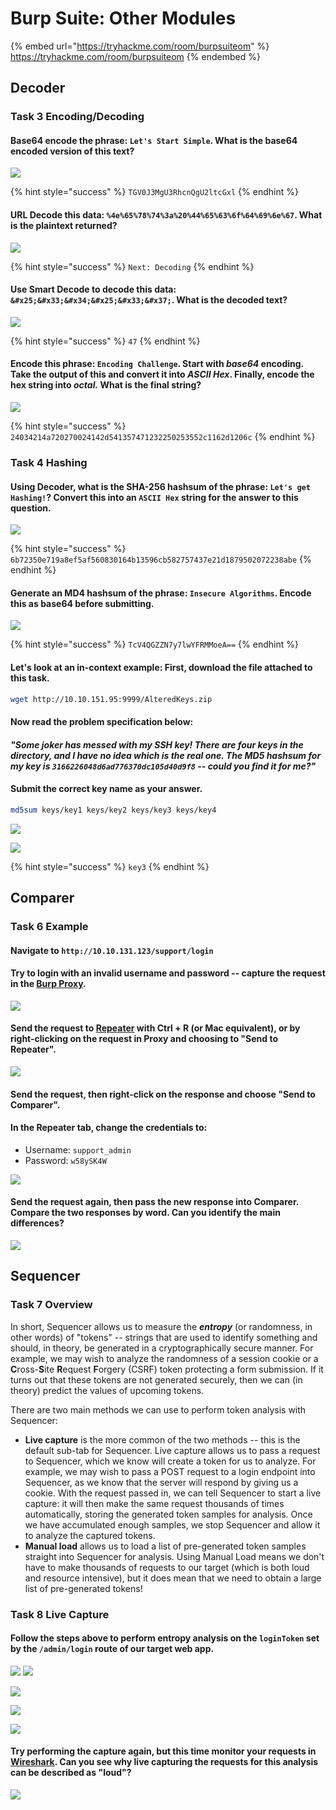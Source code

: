 # Burp Suite: Other Modules

{% embed url="https://tryhackme.com/room/burpsuiteom" %}
https://tryhackme.com/room/burpsuiteom
{% endembed %}

## Decoder

### Task 3 Encoding/Decoding

#### Base64 encode the phrase: `Let's Start Simple`. What is the base64 encoded version of this text?

![](<../../.gitbook/assets/Screenshot from 2022-03-27 11-51-16.png>)

{% hint style="success" %}
`TGV0J3MgU3RhcnQgU2ltcGxl`
{% endhint %}

#### URL Decode this data: `%4e%65%78%74%3a%20%44%65%63%6f%64%69%6e%67`. What is the plaintext returned?

![](<../../.gitbook/assets/Screenshot from 2022-03-27 11-52-47.png>)

{% hint style="success" %}
`Next: Decoding`
{% endhint %}

#### Use Smart Decode to decode this data: `&#x25;&#x33;&#x34;&#x25;&#x33;&#x37;`. What is the decoded text?

![](<../../.gitbook/assets/Screenshot from 2022-03-27 11-56-18.png>)

{% hint style="success" %}
`47`
{% endhint %}

#### Encode this phrase: `Encoding Challenge`. Start with _base64_ encoding. Take the output of this and convert it into _ASCII Hex_. Finally, encode the hex string into _octal._ What is the final string?

![](<../../.gitbook/assets/Screenshot from 2022-03-27 11-57-40.png>)

{% hint style="success" %}
`24034214a720270024142d541357471232250253552c1162d1206c`
{% endhint %}

### Task 4 Hashing

#### Using Decoder, what is the SHA-256 hashsum of the phrase: `Let's get Hashing!`? Convert this into an `ASCII Hex` string for the answer to this question.

![](<../../.gitbook/assets/Screenshot from 2022-03-27 12-06-36.png>)

{% hint style="success" %}
`6b72350e719a8ef5af560830164b13596cb582757437e21d1879502072238abe`
{% endhint %}

#### Generate an MD4 hashsum of the phrase: `Insecure Algorithms`. Encode this as **base64**  before submitting.

![](<../../.gitbook/assets/Screenshot from 2022-03-27 12-17-12.png>)

{% hint style="success" %}
`TcV4QGZZN7y7lwYFRMMoeA==`
{% endhint %}

#### Let's look at an in-context example: First, download the file attached to this task.

```bash
wget http://10.10.151.95:9999/AlteredKeys.zip
```

#### Now read the problem specification below:

#### _"Some joker has messed with my SSH key! There are four keys in the directory, and I have no idea which is the real one. The MD5 hashsum for my key is `3166226048d6ad776370dc105d40d9f8` -- could you find it for me?"_

#### Submit the correct key name as your answer.

```bash
md5sum keys/key1 keys/key2 keys/key3 keys/key4
```

![](<../../.gitbook/assets/Screenshot from 2022-03-27 12-11-11.png>)

![](<../../.gitbook/assets/Screenshot from 2022-03-27 12-15-40.png>)

{% hint style="success" %}
`key3`
{% endhint %}

## Comparer

### Task  6 Example

#### Navigate to `http://10.10.131.123/support/login`

#### Try to login with an invalid username and password -- capture the request in the [Burp Proxy](https://tryhackme.com/room/burpsuitebasics).

![](<../../.gitbook/assets/Screenshot from 2022-03-27 16-49-49.png>)

#### Send the request to [Repeater](https://tryhackme.com/room/burpsuiterepeater) with Ctrl + R (or Mac equivalent), or by right-clicking on the request in Proxy and choosing to "Send to Repeater".

![](<../../.gitbook/assets/Screenshot from 2022-03-27 16-52-14.png>)

#### Send the request, then right-click on the response and choose "Send to Comparer".

#### In the Repeater tab, change the credentials to:

* Username: `support_admin`
* Password: `w58ySK4W`

![](<../../.gitbook/assets/Screenshot from 2022-03-27 16-53-24.png>)

#### Send the request again, then pass the new response into Comparer.  Compare the two responses by word. Can you identify the main differences?

![](<../../.gitbook/assets/Screenshot from 2022-03-27 16-54-44.png>)

## Sequencer

### Task 7 Overview

In short, Sequencer allows us to measure the _**entropy**_ (or randomness, in other words) of "tokens" -- strings that are used to identify something and should, in theory, be generated in a cryptographically secure manner. For example, we may wish to analyze the randomness of a session cookie or a **C**ross-**S**ite **R**equest **F**orgery (CSRF) token protecting a form submission. If it turns out that these tokens are not generated securely, then we can (in theory) predict the values of upcoming tokens.

There are two main methods we can use to perform token analysis with Sequencer:

* **Live capture** is the more common of the two methods -- this is the default sub-tab for Sequencer. Live capture allows us to pass a request to Sequencer, which we know will create a token for us to analyze. For example, we may wish to pass a POST request to a login endpoint into Sequencer, as we know that the server will respond by giving us a cookie. With the request passed in, we can tell Sequencer to start a live capture: it will then make the same request thousands of times automatically, storing the generated token samples for analysis. Once we have accumulated enough samples, we stop Sequencer and allow it to analyze the captured tokens.
* **Manual load** allows us to load a list of pre-generated token samples straight into Sequencer for analysis. Using Manual Load means we don't have to make thousands of requests to our target (which is both loud and resource intensive), but it does mean that we need to obtain a large list of pre-generated tokens!

### Task 8 Live Capture

#### Follow the steps above to perform entropy analysis on the `loginToken` set by the `/admin/login` route of our target web app.

![](<../../.gitbook/assets/Screenshot from 2022-03-27 17-04-17.png>) ![](<../../.gitbook/assets/Screenshot from 2022-03-27 17-05-16.png>)

![](<../../.gitbook/assets/Screenshot from 2022-03-27 17-08-00.png>)

![](<../../.gitbook/assets/Screenshot from 2022-03-27 17-15-40.png>)

![](<../../.gitbook/assets/Screenshot from 2022-03-27 17-28-59.png>)

#### Try performing the capture again, but this time monitor your requests in [Wireshark](https://tryhackme.com/room/wireshark). Can you see why live capturing the requests for this analysis can be described as "loud"?

![](<../../.gitbook/assets/Screenshot from 2022-03-27 17-28-07.png>)
